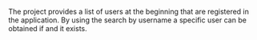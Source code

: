 The project provides a list of users at the beginning that are registered in the application.
By using the search by username a specific user can be obtained if and it exists.
